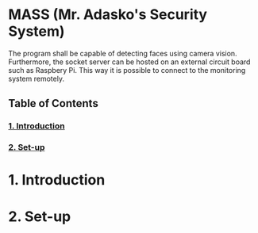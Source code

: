 # MASS (Mr. Adasko's Security System)

The program shall be capable of detecting faces using camera vision.
Furthermore, the socket server can be hosted on an external circuit board such as Raspbery Pi. 
This way it is possible to connect to the monitoring system remotely.

## Table of Contents

### [ **1. Introduction** ](#1-introduction)
### [**2. Set-up**](#2-set-up)

# 1. Introduction

# 2. Set-up
